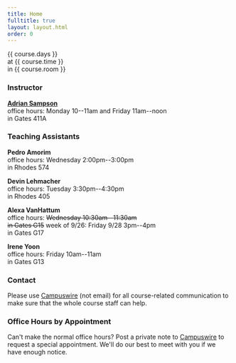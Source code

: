 ```yaml
---
title: Home
fulltitle: true
layout: layout.html
order: 0
---
```

{{ course.days }}  
at {{ course.time }}  
in {{ course.room }}

### Instructor

[**Adrian Sampson**][adrian]  
office hours: Monday 10--11am and Friday 11am--noon  
in Gates 411A

### Teaching Assistants

**Pedro Amorim**   
office hours: Wednesday 2:00pm--3:00pm   
in Rhodes 574

**Devin Lehmacher**   
office hours: Tuesday 3:30pm--4:30pm   
in Rhodes 405

**Alexa VanHattum**  
office hours: ~~Wednesday 10:30am--11:30am~~  
~~in Gates G15~~
week of 9/26: Friday 9/28 3pm--4pm  
in Gates G17

**Irene Yoon**  
office hours: Friday 10am--11am  
in Gates G13

### Contact

Please use [Campuswire][cw] (not email) for all course-related communication to make sure that the whole course staff can help.

### Office Hours by Appointment

Can't make the normal office hours? Post a private note to [Campuswire][cw] to request a special appointment.
We'll do our best to meet with you if we have enough notice.

[adrian]: http://www.cs.cornell.edu/~asampson/
[cw]: https://campuswire.com/p/G8507B91A
